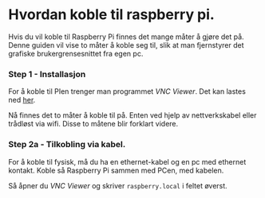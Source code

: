 # Hvordan koble til raspberry pi.

Hvis du vil koble til Raspberry Pi finnes det mange måter å gjøre det på. Denne guiden vil vise to måter å koble seg til, slik at man fjernstyrer det grafiske brukergrensesnittet fra egen pc.

### Step 1 - Installasjon
For å koble til PIen trenger man programmet *VNC Viewer*. Det kan lastes ned [her](https://www.realvnc.com/en/connect/download/viewer/).


Nå finnes det to måter å koble til på. Enten ved hjelp av nettverkskabel eller trådløst via wifi. Disse to måtene blir forklart videre.

### Step 2a - Tilkobling via kabel.

For å koble til fysisk, må du ha en ethernet-kabel og en pc med ethernet kontakt. Koble så Raspberry Pi sammen med PCen, med kabelen.

Så åpner du *VNC Viewer* og skriver `raspberry.local` i feltet øverst.